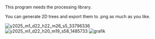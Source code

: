 This program needs the processing library.

You can generate 2D trees and export them to .png as much as you like.

![y2025_m1_d22_h22_m26_s5_33796336](https://github.com/user-attachments/assets/e7161653-a4dc-4a92-8f53-8f0beec1114a)
![y2025_m1_d22_h20_m19_s58_1485733](https://github.com/user-attachments/assets/45991836-9325-4ae0-a8b7-04384ec3bd72)
![grafik](https://github.com/user-attachments/assets/eeb5d496-7144-440a-998a-d358629fd6bb)

